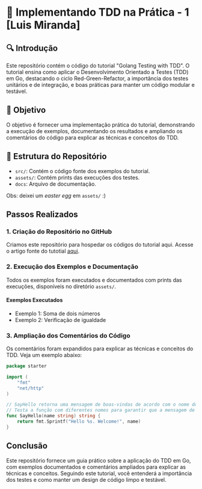 # 🙋‍ Implementando TDD na Prática - 1 [Luis Miranda]

## :mag: Introdução

Este repositório contém o código do tutorial "Golang Testing with TDD". O tutorial ensina como aplicar o Desenvolvimento Orientado a Testes (TDD) em Go, destacando o ciclo Red-Green-Refactor, a importância dos testes unitários e de integração, e boas práticas para manter um código modular e testável.

## :dart: Objetivo

O objetivo é fornecer uma implementação prática do tutorial, demonstrando a execução de exemplos, documentando os resultados e ampliando os comentários do código para explicar as técnicas e conceitos do TDD.

## :jigsaw: Estrutura do Repositório

- `src/`: Contém o código fonte dos exemplos do tutorial.
- `assets/`: Contém prints das execuções dos testes.
- `docs`: Arquivo de documentação.

Obs: deixei um *easter egg* em `assets/` :) 

## Passos Realizados

### 1. Criação do Repositório no GitHub

Criamos este repositório para hospedar os códigos do tutorial aqui. Acesse o artigo fonte do tutotial [aqui](https://williaminfante.medium.com/golang-testing-with-tdd-e548d8be776).

### 2. Execução dos Exemplos e Documentação

Todos os exemplos foram executados e documentados com prints das execuções, disponíveis no diretório `assets/`.

#### Exemplos Executados

- Exemplo 1: Soma de dois números
- Exemplo 2: Verificação de igualdade

### 3. Ampliação dos Comentários do Código

Os comentários foram expandidos para explicar as técnicas e conceitos do TDD. Veja um exemplo abaixo:

```go
package starter

import (
    "fmt"
    "net/http"
)

// SayHello retorna uma mensagem de boas-vindas de acordo com o nome do usuário (personalizada)
// Testa a função com diferentes nomes para garantir que a mensagem de boas-vindas está correta.
func SayHello(name string) string {
    return fmt.Sprintf("Hello %s. Welcome!", name)
}
```

## Conclusão

Este repositório fornece um guia prático sobre a aplicação do TDD em Go, com exemplos documentados e comentários ampliados para explicar as técnicas e conceitos. Seguindo este tutorial, você entenderá a importância dos testes e como manter um design de código limpo e testável.
